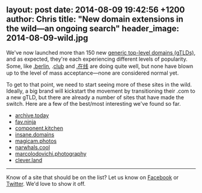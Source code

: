 layout: post
date: 2014-08-09 19:42:56 +1200
author: Chris
title: "New domain extensions in the wild—an ongoing search"
header_image: 2014-08-09-wild.jpg
----

<!-- excerpt -->

We've now launched more than 150 new [generic top-level domains (gTLDs)](https://iwantmyname.com/domains/new-gtld-domain-extensions), and as expected, they're each experiencing different levels of popularity. Some, like [.berlin](https://iwantmyname.com/domains/dot-berlin), .[club](https://iwantmyname.com/domains/dot-club) and [.在线](https://iwantmyname.com/domains/dot-%E5%9C%A8%E7%BA%BF) are doing quite well, but none have blown up to the level of mass acceptance—none are considered normal yet. 

To get to that point, we need to start seeing more of these sites in the wild. Ideally, a big brand will kickstart the movement by transitioning their .com to a new gTLD, but there are already a number of sites that have made the switch. Here are a few of the best/most interesting we've found so far.

<!-- /excerpt -->

+ [archive.today](http://archive.today/)
+ [fav.ninja](http://fav.ninja/)
+ [component.kitchen](http://component.kitchen/)
+ [insane.domains](http://insane.domains/)
+ [magicam.photos](http://magicam.photos/)
+ [narwhals.cool](http://www.narwhals.cool/)
+ [marcolodovichi.photography](http://marcolodovichi.photography/)
+ [clever.land](http://clever.land/)

***

Know of a site that should be on the list? Let us know on [Facebook](https://www.facebook.com/iwantmyname) or [Twitter](https://twitter.com/iwantmyname). We'd love to show it off.


